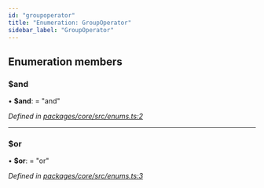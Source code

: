 ```yaml
---
id: "groupoperator"
title: "Enumeration: GroupOperator"
sidebar_label: "GroupOperator"
---
```


## Enumeration members

### $and

•  **$and**:  = "and"

*Defined in [packages/core/src/enums.ts:2](https://github.com/mikro-orm/mikro-orm/blob/8766baa31/packages/core/src/enums.ts#L2)*

___

### $or

•  **$or**:  = "or"

*Defined in [packages/core/src/enums.ts:3](https://github.com/mikro-orm/mikro-orm/blob/8766baa31/packages/core/src/enums.ts#L3)*

